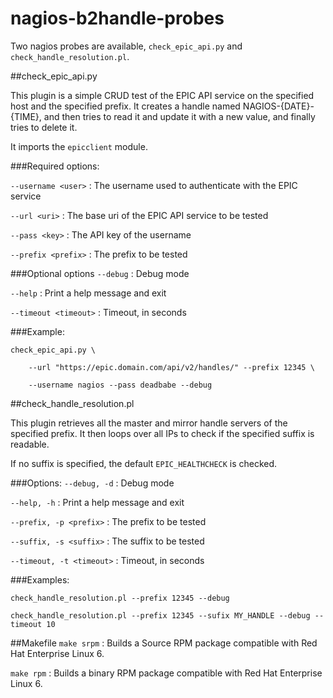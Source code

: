 # nagios-b2handle-probes
Two nagios probes are available, `check_epic_api.py` and `check_handle_resolution.pl`.

##check_epic_api.py

This plugin is a simple CRUD test of the EPIC API service on the specified host and the specified prefix. It creates a handle named NAGIOS-{DATE}-{TIME}, and then tries to read it and update it with a new value, and finally tries to delete it.

It imports the `epicclient` module.

###Required options:

`--username <user>` : The username used to authenticate with the EPIC service

`--url <uri>` : The base uri of the EPIC API service to be tested

`--pass <key>` : The API key of the username

`--prefix <prefix>` : The prefix to be tested


###Optional options
`--debug` : Debug mode

`--help` : Print a help message and exit

`--timeout <timeout>` : Timeout, in seconds

###Example:
```
check_epic_api.py \

	--url "https://epic.domain.com/api/v2/handles/" --prefix 12345 \

	--username nagios --pass deadbabe --debug
```

##check_handle_resolution.pl

This plugin retrieves all the master and mirror handle servers of the specified prefix. It then loops over all IPs to check if the specified suffix is readable.

If no suffix is specified, the default `EPIC_HEALTHCHECK` is checked.

###Options:
`--debug, -d` : Debug mode

`--help, -h` : Print a help message and exit

`--prefix, -p <prefix>` : The prefix to be tested

`--suffix, -s <suffix>` : The suffix to be tested

`--timeout, -t <timeout>` : Timeout, in seconds

###Examples:
```
check_handle_resolution.pl --prefix 12345 --debug

check_handle_resolution.pl --prefix 12345 --sufix MY_HANDLE --debug --timeout 10
```

##Makefile
`make srpm` : Builds a Source RPM package compatible with Red Hat Enterprise Linux 6.

`make rpm` : Builds a binary RPM package compatible with Red Hat Enterprise Linux 6.
